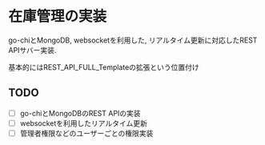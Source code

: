 # 在庫管理の実装
go-chiとMongoDB, websocketを利用した, リアルタイム更新に対応したREST APIサバー実装.

基本的にはREST_API_FULL_Templateの拡張という位置付け
## TODO
+ [ ] go-chiとMongoDBのREST APIの実装
+ [ ] websocketを利用したリアルタイム更新
+ [ ] 管理者権限などのユーザーごとの権限実装
